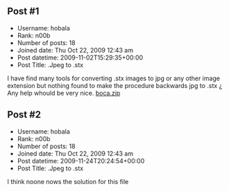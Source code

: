 ## Post #1
- Username: hobala
- Rank: n00b
- Number of posts: 18
- Joined date: Thu Oct 22, 2009 12:43 am
- Post datetime: 2009-11-02T15:29:35+00:00
- Post Title: .Jpeg to .stx

I have find many tools for converting .stx images to jpg or any other image extension but nothing found to make the procedure backwards jpg to .stx ¿ Any help whould be very nice.
[boca.zip](https://xentaxbackup.github.io/file/2493_boca.zip)
## Post #2
- Username: hobala
- Rank: n00b
- Number of posts: 18
- Joined date: Thu Oct 22, 2009 12:43 am
- Post datetime: 2009-11-24T20:24:54+00:00
- Post Title: .Jpeg to .stx

I think noone nows the solution for this file
